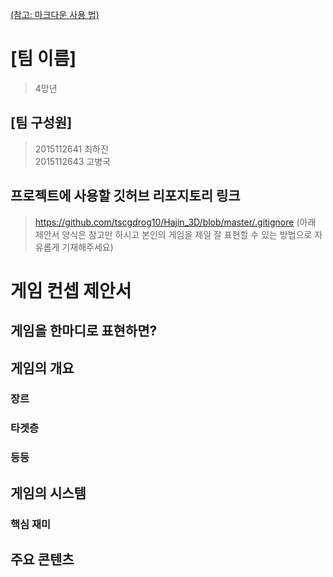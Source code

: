 [(참고: 마크다운 사용 법)](https://gist.github.com/ihoneymon/652be052a0727ad59601)

# [팀 이름]
> 4망년
## [팀 구성원]
> 2015112641 최하진   
> 2015112643 고병국
## 프로젝트에 사용할 깃허브 리포지토리 링크
> https://github.com/tscgdrog10/Hajin_3D/blob/master/.gitignore
(아래 제안서 양식은 참고만 하시고 본인의 게임을 제일 잘 표현할 수 있는 방법으로 자유롭게 기재해주세요)
# 게임 컨셉 제안서
> 
## 게임을 한마디로 표현하면?
## 게임의 개요
### 장르
### 타겟층
### 등등
## 게임의 시스템
### 핵심 재미

## 주요 콘텐츠

